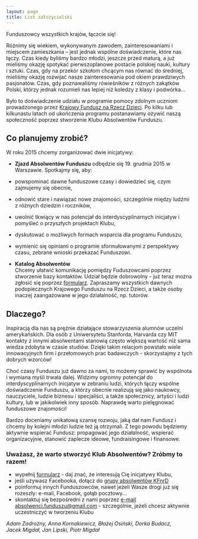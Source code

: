 ```yaml
---
layout: page
title: List założycielski 
---
```


<p class="message">
  Funduszowcy wszystkich krajów, łączcie się!
</p>

Różnimy się wiekiem, wykonywanym zawodem, zainteresowaniami i miejscem zamieszkania – jest jednak wspólne doświadczenie, które nas łączy. Czas kiedy byliśmy bardzo młodzi, jeszcze przed maturą, a już mieliśmy okazję spotykać pierwszoplanowe postacie polskiej nauki, kultury i sztuki. Czas, gdy na przekór szkołom chcącym nas równać do średniej, mieliśmy okazję rozwijać nasze zainteresowania pod okiem prawdziwych pasjonatów. Czas, gdy poznawaliśmy rówieśników z różnych zakątków Polski, którzy jednak rozumieli nas lepiej niż koledzy z klasy i podwórka...

Było to doświadczenie udziału w programie pomocy zdolnym uczniom prowadzonego przez [Krajowy Fundusz na Rzecz Dzieci](http://fundusz.org). Po kilku lub kilkunastu latach od ukończenia programu postanawiamy ożywić naszą społeczność poprzez stworzenie Klubu Absolwentów Funduszu.

## Co planujemy zrobić?

W roku 2015 chcemy zorganizować dwie inicjatywy:

* **Zjazd Absolwentów Funduszu** odbędzie się 19. grudnia 2015 w Warszawie. Spotkajmy się, aby:

 * powspominać dawne funduszowe czasy i dowiedzieć się, czym zajmujemy się obecnie,
 * odnowić stare i nawiązać nowe znajomości, szczególnie między ludźmi z różnych dziedzin i roczników,
 * uwolnić tkwiący w nas potencjał do interdyscyplinarnych inicjatyw i pomyśleć o przyszłych projektach Klubu,
 * dyskutować o możliwych formach wsparcia dla programu Funduszu,
 * wymienić się opiniami o programie sformułowanymi z perspektywy czasu, zebrane wnioski przekazać Funduszowi.

* **Katalog Absolwentów**  
Chcemy ułatwić komunikację pomiędzy Fuduszowcami poprzez stworzenie bazy kontaktów. Udział będzie dobrowolny - już teraz można zgłosić się poprzez [formularz](http://goo.gl/forms/9bW5ZZAYi4). Zapraszamy wszystkich dawnych podopiecznych Krajowego Funduszu na Rzecz Dzieci, a także osoby inaczej zaangażowane w jego działalność, np. tutorów.

## Dlaczego?

Inspiracją dla nas są prężnie działające stowarzyszenia alumnów uczelni amerykańskich. Dla osób z Uniwersytetu Stanforda, Harvarda czy MIT kontakty z innymi absolwentami stanowią często większą wartość niż sama wiedza zdobyta w czasie studiów. Dzięki takim relacjom powstało wiele innowacyjnych firm i przełomowych prac badawczych - skorzystajmy z tych dobrych wzorców!

Choć czasy Funduszu już dawno za nami, to możemy sprawić by wspólnota i wymiana myśli trwała dalej. Widzimy ogromny potencjał do interdyscyplinarnych inicjatyw w zebraniu ludzi, których łączy wspólne doświadczenie Funduszu, a którzy obecnie realizują się jako naukowcy, nauczyciele, ludzie biznesu i specjaliści, a także społecznicy, artyści i ludzi kultury, lub w jakikolwiek inny sposób. Naprawdę warto pielęgnować funduszowe znajomości!

Bardzo doceniamy unikatową szansę rozwoju, jaką dał nam Fundusz i chcemy by kolejni młodzi ludzie też ją otrzymali. Z tego powodu będziemy aktywnie wspierać Fundusz: propagować jego działalność, wspierać organizacyjnie, stanowić zaplecze ideowe, fundraisingowe i finansowe.

### Uważasz, że warto stworzyć Klub Absolwentów? Zróbmy to razem!

* wypełnij [formularz](http://goo.gl/forms/9bW5ZZAYi4) - daj znać, że interesują Cię inicjatywy Klubu,
* jeśli używasz Facebooka, dołącz do [grupy absolwentów KFnrD](https://www.facebook.com/groups/absolwenci.kfnrd/)
* poinformuj innych Funduszowców, nawet jeżeli Wasze drogi już się rozeszły: e-mail, Facebook, gołąb pocztowy...
* skontaktuj się bezpośredni z nami poprzez <a href="mailto:absolwenci.funduszu@gmail.com">e-mail absolwenci.funduszu@gmail.com</a> - szczególnie, jeżeli chcesz aktywnie uczestniczyć w tworzeniu Klubu

*Adam&nbsp;Zadrożny, Anna&nbsp;Kornakiewicz, Błażej&nbsp;Osiński, Dorka&nbsp;Budacz, Jacek&nbsp;Migdał, Jan&nbsp;Lipski, Piotr&nbsp;Migdał*
